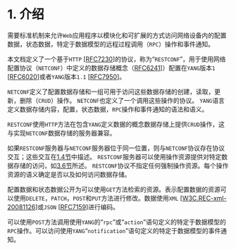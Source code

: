 # 1. 介绍

需要标准机制来允许`Web`应用程序以模块化和可扩展的方式访问网络设备内的配置数据，状态数据，特定于数据模型的远程过程调用（`RPC`）操作和事件通知。

本文档定义了一个基于`HTTP` [[RFC7230](https://tools.ietf.org/html/rfc7230)]的协议，称为“`RESTCONF`”，用于使用网络配置协议（`NETCONF`）中定义的数据存储概念（[RFC6241](https://tools.ietf.org/html/rfc6241)]）配置在`YANG`版本`1` [[RFC6020](https://tools.ietf.org/html/rfc6020)]或者`YANG`版本`1.1` [[RFC7950](https://tools.ietf.org/html/rfc7950)]。

`NETCONF`定义了配置数据存储和一组可用于访问这些数据存储的创建，读取，更新，删除（`CRUD`）操作。 `NETCONF`也定义了一个调用这些操作的协议。 `YANG`语言定义数据存储内容，配置，状态数据，`RPC`操作和事件通知的语法和语义。

`RESTCONF`使用`HTTP`方法在包含`YANG`定义数据的概念数据存储上提供`CRUD`操作，这与实现`NETCONF`数据存储的服务器兼容。

如果`RESTCONF`服务器与`NETCONF`服务器位于同一位置，则与`NETCONF`协议​​存在协议交互；这些交互在[1.4节](1.4.md)中描述。 `RESTCONF`服务器可以使用操作资源提供对特定数据存储的访问，如[3.6节](section-3/3.6.md)所述。 `RESTCONF`协议​​不指定任何强制操作资源。每个操作资源的语义确定是否以及如何访问数据存储。

配置数据和状态数据公开为可以使用`GET`方法检索的资源。表示配置数据的资源可以使用`DELETE`，`PATCH`，`POST`和`PUT`方法进行修改。数据使用`XML` [[W3C.REC-xml-20081126](https://tools.ietf.org/html/rfc8040#ref-W3C.REC-xml-20081126)]或`JSON` [[RFC7159](https://tools.ietf.org/html/rfc7159)]进行编码。

可以使用`POST`方法调用使用`YANG`的“`rpc`”或“`action`”语句定义的特定于数据模型的`RPC`操作。可以访问使用`YANG`“`notification`”语句定义的特定于数据模型的事件通知。
